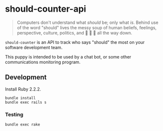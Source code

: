 # should-counter-api

> Computers don't understand what _should_ be; only what _is_. Behind use of the
> word "should" lives the messy soup of human beliefs, feelings, perspective,
> culture, politics, and :turtle: :turtle: :turtle: all the way down.

`should-counter` is an API to track who says "should" the most on your software development team.

This puppy is intended to be used by a chat bot, or some other communications monitoring program.

## Development

Install Ruby 2.2.2.

```
bundle install
bundle exec rails s
```

### Testing

```
bundle exec rake
```
